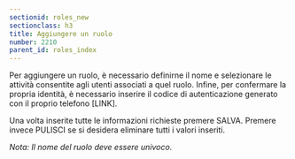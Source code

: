 ```yaml
---
sectionid: roles_new
sectionclass: h3
title: Aggiungere un ruolo
number: 2210
parent_id: roles_index
---
```

Per aggiungere un ruolo, è necessario definirne il nome e selezionare le attività consentite agli utenti associati a quel ruolo.
Infine, per confermare la propria identità, è necessario inserire il codice di autenticazione generato con il proprio telefono [LINK].

Una volta inserite tutte le informazioni richieste premere SALVA. Premere invece PULISCI se si desidera eliminare tutti i valori inseriti.

_Nota:  Il nome del ruolo deve essere univoco._
